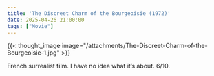 ```yaml
---
title: 'The Discreet Charm of the Bourgeoisie (1972)'
date: 2025-04-26 21:00:00
tags: ["Movie"]
---
```


{{< thought_image image="/attachments/The-Discreet-Charm-of-the-Bourgeoisie-1.jpg" >}}


French surrealist film. I have no idea what it’s about. 6/10.
